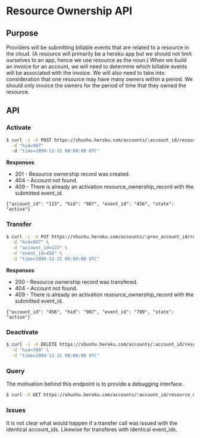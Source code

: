 # Resource Ownership API

## Purpose

Providers will be submitting billable events that are related to a resource in
the cloud. (A resource will primarily be a heroku app but we should not limit
ourselves to an app, hence we use resource as the noun.) When we build an
invoice for an account, we will need to determine which billable events will
be associated with the invoice. We will also need to take into consideration
that one resource may have many owners within a period. We should only invoice
the owners for the period of time that they owned the resource.

## API

### Activate

```bash
$ curl -i -X POST https://shushu.heroku.com/accounts/:account_id/resource_ownerships/:event_id \
  -d "hid=987"
  -d "time=1999-12-31 00:00:00 UTC"
```

**Responses**

* 201 - Resource ownership record was created.
* 404 - Account not found.
* 409 - There is already an activation resource_ownership_record with the submitted event_id.

```
{"account_id": "123", "hid": "987", "event_id": "456", "state": "active"}
```

### Transfer

```bash
$ curl -i -X PUT https://shushu.heroku.com/accounts/:prev_account_id/resource_ownerships/:prev_event_id \
  -d "hid=987" \
  -d "account_id=123" \
  -d "event_id=456" \
  -d "time=1999-12-31 00:00:00 UTC"
```
**Responses**

* 200 - Resource ownership record was transfered.
* 404 - Account not found.
* 409 - There is already an activation resource_ownership_record with the submitted event_id.

```
{"account_id": "456", "hid": "987", "event_id": "789", "state": "active"}
```

### Deactivate

```bash
$ curl -i -X DELETE https://shushu.heroku.com/accounts/:account_id/resource_ownerships/:event_id \
  -d "hid=789" \
  -d "time=1999-12-31 00:00:00 UTC"
```

### Query

The motivation behind this endpoint is to provide a debugging interface.

```bash
$ curl -X GET https://shushu.heroku.com/accounts/:account_id/resource_ownerships
```

### Issues

It is not clear what would happen if a transfer call was issued with the
identical account_ids. Likewise for transferes with identical event_ids.
